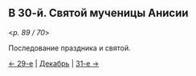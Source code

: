 ## В 30-й. Святой мученицы Анисии

<*p. 89 / 70*>
 
Последование праздника и святой. 

[← 29-е](12_29_MES.ru.md) | [Декабрь](README.md#30-й) | [31-е →](12_31_MES.ru.md)
